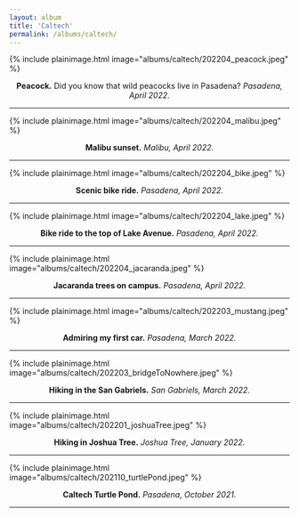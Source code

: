 ```yaml
---
layout: album
title: 'Caltech'
permalink: /albums/caltech/
---
```

{% include plainimage.html image="albums/caltech/202204_peacock.jpeg" %}
<p style = "text-align: center;">
    <b>Peacock.</b> Did you know that wild peacocks live in Pasadena? <i>Pasadena, April 2022.</i>
</p>

---
{% include plainimage.html image="albums/caltech/202204_malibu.jpeg" %}
<p style = "text-align: center;">
    <b>Malibu sunset.</b> <i>Malibu, April 2022.</i>
</p>

---
{% include plainimage.html image="albums/caltech/202204_bike.jpeg" %}
<p style = "text-align: center;">
    <b>Scenic bike ride.</b> <i>Pasadena, April 2022.</i>
</p>

---
{% include plainimage.html image="albums/caltech/202204_lake.jpeg" %}
<p style = "text-align: center;">
    <b>Bike ride to the top of Lake Avenue.</b> <i>Pasadena, April 2022.</i>
</p>

---
{% include plainimage.html image="albums/caltech/202204_jacaranda.jpeg" %}
<p style = "text-align: center;">
    <b>Jacaranda trees on campus.</b> <i>Pasadena, April 2022.</i>
</p>

---
{% include plainimage.html image="albums/caltech/202203_mustang.jpeg" %}
<p style = "text-align: center;">
    <b>Admiring my first car.</b> <i>Pasadena, March 2022.</i>
</p>

---
{% include plainimage.html image="albums/caltech/202203_bridgeToNowhere.jpeg" %}
<p style = "text-align: center;">
    <b>Hiking in the San Gabriels.</b> <i>San Gabriels, March 2022.</i>
</p>

---
{% include plainimage.html image="albums/caltech/202201_joshuaTree.jpeg" %}
<p style = "text-align: center;">
    <b>Hiking in Joshua Tree.</b> <i>Joshua Tree, January 2022.</i>
</p>

---
{% include plainimage.html image="albums/caltech/202110_turtlePond.jpeg" %}
<p style = "text-align: center;">
    <b>Caltech Turtle Pond.</b> <i>Pasadena, October 2021.</i>
</p>

---